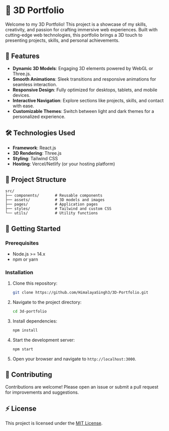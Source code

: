 

# 🌟 **3D Portfolio**  

Welcome to my 3D Portfolio! This project is a showcase of my skills, creativity, and passion for crafting immersive web experiences. Built with cutting-edge web technologies, this portfolio brings a 3D touch to presenting projects, skills, and personal achievements.  

## 🚀 **Features**  

- **Dynamic 3D Models**: Engaging 3D elements powered by WebGL or Three.js.  
- **Smooth Animations**: Sleek transitions and responsive animations for seamless interaction.  
- **Responsive Design**: Fully optimized for desktops, tablets, and mobile devices.  
- **Interactive Navigation**: Explore sections like projects, skills, and contact with ease.  
- **Customizable Themes**: Switch between light and dark themes for a personalized experience.  

## 🛠️ **Technologies Used**  

- **Framework**: React.js  
- **3D Rendering**: Three.js  
- **Styling**: Tailwind CSS  
- **Hosting**: Vercel/Netlify (or your hosting platform)  


## 📂 **Project Structure**  

```
src/  
├── components/       # Reusable components  
├── assets/           # 3D models and images  
├── pages/            # Application pages  
├── styles/           # Tailwind and custom CSS  
└── utils/            # Utility functions  
```  

## 🚀 **Getting Started**  

### Prerequisites  

- Node.js >= 14.x  
- npm or yarn  

### Installation  

1. Clone this repository:  
   ```bash  
   git clone https://github.com/HimalayaSingh3/3D-Portfolio.git  
   ```  

2. Navigate to the project directory:  
   ```bash  
   cd 3d-portfolio  
   ```  

3. Install dependencies:  
   ```bash  
   npm install  
   ```  

4. Start the development server:  
   ```bash  
   npm start  
   ```  

5. Open your browser and navigate to `http://localhost:3000`.  

## 📝 **Contributing**  

Contributions are welcome! Please open an issue or submit a pull request for improvements and suggestions.  


## ⚡ **License**  

This project is licensed under the [MIT License](LICENSE).  
